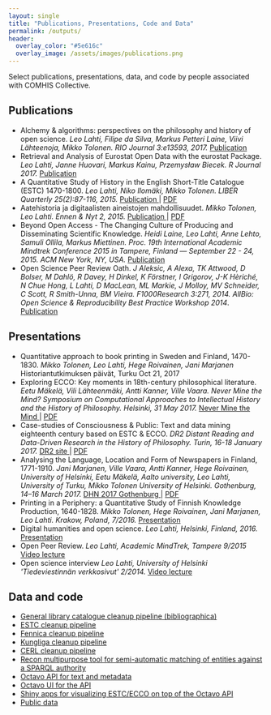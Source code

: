 ```yaml
---
layout: single
title: "Publications, Presentations, Code and Data"
permalink: /outputs/
header:
  overlay_color: "#5e616c"
  overlay_image: /assets/images/publications.png
---
```


Select publications, presentations, data, and code by people associated with COMHIS Collective.

## Publications

- Alchemy & algorithms: perspectives on the philosophy and history of open science. *Leo Lahti, Filipe da Silva, Markus Petteri Laine, Viivi Lähteenoja, Mikko Tolonen. RIO Journal 3:e13593, 2017.* [Publication <i class="fa fa-link"></i>](https://doi.org/10.3897/rio.3.e13593)
- Retrieval and Analysis of Eurostat Open Data with the eurostat Package. *Leo Lahti, Janne Huovari, Markus Kainu, Przemysław Biecek. R Journal 2017.* [Publication <i class="fa fa-link"></i>](https://journal.r-project.org/archive/2017/RJ-2017-019/index.html)
- A Quantitative Study of History in the English Short-Title Catalogue (ESTC) 1470-1800. *Leo Lahti, Niko Ilomäki, Mikko Tolonen. LIBER Quarterly 25(2):87-116, 2015.* [Publication <i class="fa fa-link"></i>](https://www.liberquarterly.eu/articles/10.18352/lq.10112/) \| [PDF <i class="fa fa-file-pdf-o"></i>](/assets/files/10112-21651-1-PB.pdf)
- Aatehistoria ja digitaalisten aineistojen mahdollisuudet. *Mikko Tolonen, Leo Lahti. Ennen & Nyt 2, 2015.* [Publication <i class="fa fa-link"></i>](http://www.ennenjanyt.net/2015/08/aatehistoria-ja-digitaalisten-aineistojen-mahdollisuudet/) \| [PDF <i class="fa fa-file-pdf-o"></i>](/assets/files/aatehistoria-ja-digitaalisten-aineistojen-mahdollisuudet.pdf)
- Beyond Open Access - The Changing Culture of Producing and Disseminating Scientific Knowledge. *Heidi Laine, Leo Lahti, Anne Lehto, Samuli Ollila, Markus Miettinen. Proc. 19th International Academic Mindtrek Conference 2015 in Tampere, Finland — September 22 - 24, 2015. ACM New York, NY, USA.* [Publication <i class="fa fa-link"></i>](http://dl.acm.org/citation.cfm?id=2818187)
- Open Science Peer Review Oath. *J Aleksic, A Alexa, TK Attwood, D Bolser, M Dahlö, R Davey, H Dinkel, K Förstner, I Grigorov, J-K Hèriché, N Chue Hong, L Lahti, D MacLean, ML Markie, J Molloy, MV Schneider, C Scott, R Smith-Unna, BM Vieira. F1000Research 3:271, 2014. AllBio: Open Science & Reproducibility Best Practice Workshop 2014*. [Publication <i class="fa fa-link"></i>](https://f1000research.com/articles/3-271/v2) 


## Presentations
- Quantitative approach to book printing in Sweden and Finland, 1470-1830. *Mikko Tolonen, Leo Lahti, Hege Roivainen, Jani Marjanen* Historiantutkimuksen päivät, Turku Oct 21, 2017
- Exploring ECCO: Key moments in 18th-century philosophical literature. *Eetu Mäkelä, Vili Lähteenmäki, Antti Kanner, Ville Vaara. Never Mine the Mind? Sym­posium on Com­pu­ta­tional Ap­proaches to In­tel­lec­tual His­tory and the His­tory of Philo­sophy. Helsinki, 31 May 2017.* [Never Mine the Mind <i class="fa fa-link"></i>](https://www.helsinki.fi/en/researchgroups/digital-humanities/never-mine-the-mind) \| [PDF <i class="fa fa-file-pdf-o"></i>](/assets/files/Never_Mine_the_Mind__COMHIS_Collective.pdf)
- Case-studies of Consciousness & Public: Text and data mining eighteenth century based on ESTC & ECCO. *DR2 Distant Reading and Data-Driven Research in the History of Philosophy. Turin, 16-18 January 2017.* [DR2 site <i class="fa fa-link"></i>](http://www.filosofia.unito.it/dr2/) \| [PDF <i class="fa fa-file-pdf-o"></i>](/assets/files/presentation_dr2turin2017.pdf)
- Analysing the Language, Location and Form of Newspapers in Finland, 1771-1910. *Jani Marjanen, Ville Vaara, Antti Kanner, Hege Roivainen, University of Helsinki, Eetu Mäkelä, Aalto university, Leo Lahti, University of Turku, Mikko Tolonen University of Helsinki. Gothenburg, 14–16 March 2017.* [DHN 2017 Gothenburg <i class="fa fa-link"></i>](http://dhn2017.eu/) \| [PDF <i class="fa fa-file-pdf-o"></i>](/assets/files/presentation_analysing-language--location-and-form_Gothenburg2017.pdf)
- Printing in a Periphery: a Quantitative Study of Finnish Knowledge Production, 1640-1828. *Mikko Tolonen, Hege Roivainen, Jani Marjanen, Leo Lahti. Krakow, Poland, 7/2016.* [Presentation <i class="fa fa-link"></i>](https://github.com/rOpenGov/fennica/blob/master/inst/examples/20160715-Krakow-Fennica.pdf)
- Digital humanities and open science. *Leo Lahti, Helsinki, Finland, 2016.* [Presentation <i class="fa fa-link"></i>](https://github.com/antagomir/antagomir.github.com/blob/master/files/publications/slides/20160916-HY-LeoLahti.pdf)
- Open Peer Review. *Leo Lahti, Academic MindTrek, Tampere 9/2015* [Video lecture <i class="fa fa-link"></i>](http://livestream.com/accounts/2914987/events/4349899/videos/100125511/player?autoPlay=false&height=360&mute=false&width=640)
- Open science interview *Leo Lahti, University of Helsinki 'Tiedeviestinnän verkkosivut' 2/2014.* [Video lecture <i class="fa fa-link"></i>](http://blogs.helsinki.fi/tiedeviestinta/2014/02/26/leo-lahti/)


## Data and code

- [General library catalogue cleanup pipeline (bibliographica) <i class="fa fa-link"></i>](https://github.com/rOpenGov/bibliographica)
- [ESTC cleanup pipeline <i class="fa fa-link"></i>](https://github.com/rOpenGov/estc)
- [Fennica cleanup pipeline <i class="fa fa-link"></i>](https://github.com/rOpenGov/fennica)
- [Kungliga cleanup pipeline <i class="fa fa-link"></i>](https://github.com/rOpenGov/kungliga)
- [CERL cleanup pipeline <i class="fa fa-link"></i>](https://github.com/rOpenGov/cerl)
- [Recon multipurpose tool for semi-automatic matching of entities against a SPARQL authority](https://github.com/jiemakel/recon)
- [Octavo API for text and metadata <i class="fa fa-link"></i>](https://github.com/jiemakel/octavo)
- [Octavo UI for the API <i class="fa fa-link"></i>](https://github.com/jiemakel/octavo-ui)
- [Shiny apps for visualizing ESTC/ECCO on top of the Octavo API <i class="fa fa-link"></i>](https://github.com/COMHIS/ecco-shinyapps)
- [Public data <i class="fa fa-link"></i>](https://github.com/COMHIS/data-public)





